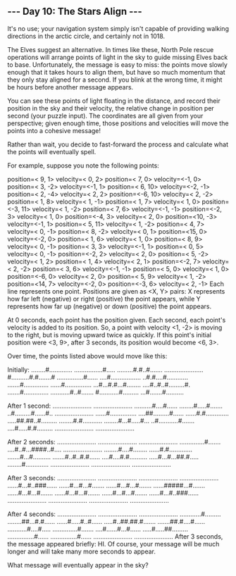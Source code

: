 ## --- Day 10: The Stars Align ---
   It's no use; your navigation system simply isn't capable of providing walking directions in the arctic circle, and certainly not in 1018.

   The Elves suggest an alternative. In times like these, North Pole rescue operations will arrange points of light in the sky to guide missing Elves back to base. Unfortunately, the message is easy to miss: the points move slowly enough that it takes hours to align them, but have so much momentum that they only stay aligned for a second. If you blink at the wrong time, it might be hours before another message appears.

   You can see these points of light floating in the distance, and record their position in the sky and their velocity, the relative change in position per second (your puzzle input). The coordinates are all given from your perspective; given enough time, those positions and velocities will move the points into a cohesive message!

   Rather than wait, you decide to fast-forward the process and calculate what the points will eventually spell.

   For example, suppose you note the following points:

   position=< 9,  1> velocity=< 0,  2>
   position=< 7,  0> velocity=<-1,  0>
   position=< 3, -2> velocity=<-1,  1>
   position=< 6, 10> velocity=<-2, -1>
   position=< 2, -4> velocity=< 2,  2>
   position=<-6, 10> velocity=< 2, -2>
   position=< 1,  8> velocity=< 1, -1>
   position=< 1,  7> velocity=< 1,  0>
   position=<-3, 11> velocity=< 1, -2>
   position=< 7,  6> velocity=<-1, -1>
   position=<-2,  3> velocity=< 1,  0>
   position=<-4,  3> velocity=< 2,  0>
   position=<10, -3> velocity=<-1,  1>
   position=< 5, 11> velocity=< 1, -2>
   position=< 4,  7> velocity=< 0, -1>
   position=< 8, -2> velocity=< 0,  1>
   position=<15,  0> velocity=<-2,  0>
   position=< 1,  6> velocity=< 1,  0>
   position=< 8,  9> velocity=< 0, -1>
   position=< 3,  3> velocity=<-1,  1>
   position=< 0,  5> velocity=< 0, -1>
   position=<-2,  2> velocity=< 2,  0>
   position=< 5, -2> velocity=< 1,  2>
   position=< 1,  4> velocity=< 2,  1>
   position=<-2,  7> velocity=< 2, -2>
   position=< 3,  6> velocity=<-1, -1>
   position=< 5,  0> velocity=< 1,  0>
   position=<-6,  0> velocity=< 2,  0>
   position=< 5,  9> velocity=< 1, -2>
   position=<14,  7> velocity=<-2,  0>
   position=<-3,  6> velocity=< 2, -1>
   Each line represents one point. Positions are given as <X, Y> pairs: X represents how far left (negative) or right (positive) the point appears, while Y represents how far up (negative) or down (positive) the point appears.

   At 0 seconds, each point has the position given. Each second, each point's velocity is added to its position. So, a point with velocity <1, -2> is moving to the right, but is moving upward twice as quickly. If this point's initial position were <3, 9>, after 3 seconds, its position would become <6, 3>.

   Over time, the points listed above would move like this:

   Initially:
   ........#.............
   ................#.....
   .........#.#..#.......
   ......................
   #..........#.#.......#
   ...............#......
   ....#.................
   ..#.#....#............
   .......#..............
   ......#...............
   ...#...#.#...#........
   ....#..#..#.........#.
   .......#..............
   ...........#..#.......
   #...........#.........
   ...#.......#..........

   After 1 second:
   ......................
   ......................
   ..........#....#......
   ........#.....#.......
   ..#.........#......#..
   ......................
   ......#...............
   ....##.........#......
   ......#.#.............
   .....##.##..#.........
   ........#.#...........
   ........#...#.....#...
   ..#...........#.......
   ....#.....#.#.........
   ......................
   ......................

   After 2 seconds:
   ......................
   ......................
   ......................
   ..............#.......
   ....#..#...####..#....
   ......................
   ........#....#........
   ......#.#.............
   .......#...#..........
   .......#..#..#.#......
   ....#....#.#..........
   .....#...#...##.#.....
   ........#.............
   ......................
   ......................
   ......................

   After 3 seconds:
   ......................
   ......................
   ......................
   ......................
   ......#...#..###......
   ......#...#...#.......
   ......#...#...#.......
   ......#####...#.......
   ......#...#...#.......
   ......#...#...#.......
   ......#...#...#.......
   ......#...#..###......
   ......................
   ......................
   ......................
   ......................

   After 4 seconds:
   ......................
   ......................
   ......................
   ............#.........
   ........##...#.#......
   ......#.....#..#......
   .....#..##.##.#.......
   .......##.#....#......
   ...........#....#.....
   ..............#.......
   ....#......#...#......
   .....#.....##.........
   ...............#......
   ...............#......
   ......................
   ......................
   After 3 seconds, the message appeared briefly: HI. Of course, your message will be much longer and will take many more seconds to appear.

   What message will eventually appear in the sky?
